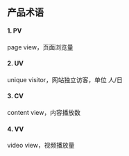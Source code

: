 ## 产品术语

#### 1. PV

page view，页面浏览量

#### 2. UV

unique visitor，网站独立访客，单位 人/日

#### 3. CV

content view，内容播放数

#### 4. VV

video view，视频播放量
